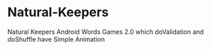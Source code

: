 # Natural-Keepers
Natural Keepers Android Words Games 2.0 which doValidation and doShuffle have Simple Animation 
